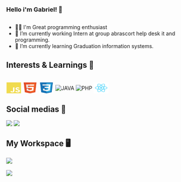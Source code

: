 ### Hello i'm Gabriel! 👋

##

- 👨‍💻 I'm Great programming enthusiast
- 🔭 I’m currently working Intern at group abrascort help desk it and programming.
- 🌱 I’m currently learning Graduation information systems.

##
<h2>Interests & Learnings 📖</h2>
<div style="display: inline_block"><br>
  <img align="center" alt="Js" height="30" width="40" src="https://raw.githubusercontent.com/devicons/devicon/master/icons/javascript/javascript-plain.svg">
  <img align="center" alt="HTML" height="30" width="40" src="https://raw.githubusercontent.com/devicons/devicon/master/icons/html5/html5-original.svg">
  <img align="center" alt="CSS" height="30" width="40" src="https://raw.githubusercontent.com/devicons/devicon/master/icons/css3/css3-original.svg">
  <img align="center" alt="JAVA" height="30" width="40" src="https://cdn.jsdelivr.net/gh/devicons/devicon/icons/java/java-original-wordmark.svg">
  <img align="center" alt="PHP" height="30" width="40" src="https://cdn.jsdelivr.net/gh/devicons/devicon/icons/php/php-original.svg">
  <img align="center" alt="PHP" height="30" width="40" src="https://raw.githubusercontent.com/github/explore/80688e429a7d4ef2fca1e82350fe8e3517d3494d/topics/react/react.png">
</div>

<!-- Social medias -->

<h2>Social medias 📢 </h2>


<a href="https://www.linkedin.com/in/gabrielnhaia/" target="_blank"><img src="https://img.shields.io/badge/-LinkedIn-%230077B5?style=for-the-badge&logo=linkedin&logoColor=white" target="_blank"></a>
 <a href="https://www.instagram.com/gabnhaia/" target="_blank"><img src="https://img.shields.io/badge/-Instagram-%23E4405F?style=for-the-badge&logo=instagram&logoColor=white" target="_blank"></a>
 
 ##
 
<!-- Workspace -->

<h2>My Workspace 🖥️</h2>

<a><img src="https://img.shields.io/badge/NVIDIA-GTX1060-76B900?style=for-the-badge&logo=nvidia&logoColor=white"></a>

<a><img src="https://img.shields.io/badge/Intel-Core_i3_9th-0071C5?style=for-the-badge&logo=intel&logoColor=white"></a>
